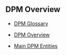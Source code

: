
## DPM Overview 


* [DPM Glossary](01_DPM_Glossary.md)  

* [DPM Overview](02_DPM_Overview.md) 

* [Main DPM Entities](03_Main_DPM_Entities.md)

